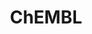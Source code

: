 ---
layout: default
bigquery: https://console.cloud.google.com/bigquery?p=patents-public-data&d=ebi_chembl&page=dataset
citation: '"The ChEMBL database in 2017." Anna Gaulton, Anne Hersey, Michał Nowotka,
  A Patrícia Bento, Jon Chambers, David Mendez, Prudence Mutowo, Francis Atkinson,
  Louisa J Bellis, Elena Cibrián-Uhalte, Mark Davies, Nathan Dedman, Anneli Karlsson,
  María Paula Magariños, John P Overington, George Papadatos, Ines Smit, Andrew R
  Leach Nucleic acids Research (2017) 45 (Database Issue), D945-D954'
contributors: European Bioinformatics Institute
cost: None
description: ChEMBL Data is a manually curated database of small molecules used in
  drug discovery, including information about existing patented drugs.
documentation: 'schema: https://www.ebi.ac.uk/chembl/db_schema


  '
last_edit: 04/06/2022, 10:47:18
location: https://console.cloud.google.com/marketplace/product/google_patents_public_datasets/chembl
maintained_by: EMBL-EBI, an outstation of European Molecular Biology Laboratory
related_publications: '

  ChEMBL: towards direct deposition of bioassay data.


  Mendez D, Gaulton A, Bento AP, Chambers J, De Veij M, Félix E, Magariños MP, Mosquera
  JF, Mutowo P, Nowotka M, Gordillo-Marañón M, Hunter F, Junco L, Mugumbate G, Rodriguez-Lopez
  M, Atkinson F, Bosc N, Radoux CJ, Segura-Cabrera A, Hersey A, Leach AR.


  — Nucleic Acids Res. 2019; 47(D1):D930-D940. doi: 10.1093/nar/gky1075

  '
schema_fields:
- topical
- relationship_desc
- volume
- molecule_type
- assay_test_type
- parent_molregno
- site_name
- mesh_id
- last_active
- last_page
- annotation
- helm_notation
- active_ingredient
- ddd_value
- domain_type
- cell_source_organism
- full_molformula
- cx_logp
- strength
- level4_description
- molecular_species
- first_in_class
- rtb
- l4
- standard_relation
- stem
- chirality
- set_name
- lle
- patent_use_code
- compound_key
- standard_type
- warning_country
- cx_logd
- mw_freebase
- irac_code
- mc_tax_id
- rgid
- doc_id
- level2_description
- cx_most_bpka
- route
- smid
- trade_name
- bao_endpoint
- pathway_id
- withdrawn_class
- drugind_id
- published_units
- version
- hbd
- efo_term
- acd_most_apka
- target_type
- therapeutic_flag
- polymer_flag
- stat
- normal_range_min
- mw_monoisotopic
- comp_class_id
- relationship
- component_synonym
- confidence
- mutation
- log_id
- cell_name
- sei
- level1_description
- pubmed_id
- related_tid
- cl_lincs_id
- level1
- parenteral
- mol_frac_id
- who_extra
- parent_go_id
- mecref_id
- uberon_id
- usan_substem
- entity_id
- molregno
- drug_product_flag
- molecular_mechanism
- level2
- path
- prodrug
- compd_id
- cidx
- applicant_full_name
- withdrawn_reason
- cell_description
- met_conversion
- title
- usan_stem_id
- patent_expire_date
- potential_duplicate
- clo_id
- usan_year
- efo_id
- enzyme_tid
- target_mapping
- assay_organism
- authors
- ref_id
- db_version
- curated_by
- activity_id
- targrel_id
- label
- mec_id
- upper_value
- level4
- metabolite_record_id
- l6
- domain_description
- definition
- subgroup
- selectivity_comment
- tid
- warning_description
- research_stem
- tissue_id
- acd_logp
- src_id
- indication_class
- major_class
- status
- enzyme_name
- text_value
- standard_inchi_key
- formulation_id
- qudt_units
- parameter_value
- target_desc
- prediction_method
- availability_type
- ad_type
- orig_description
- ass_cls_map_id
- component_id
- bao_format
- met_comment
- usan_stem_definition
- class_type
- atc_code
- warning_type
- record_id
- max_phase_for_ind
- mechanism_comment
- frac_code
- met_id
- result_flag
- activity_count
- src_description
- assay_strain
- alert_id
- curation_comment
- res_stem_id
- direct_interaction
- assay_type
- entity_type
- mol_irac_id
- ingredient
- cellosaurus_id
- psa
- protclasssyn_id
- disease_efficacy
- heavy_atoms
- published_relation
- ddd_id
- mechanism_of_action
- species_group_flag
- l1
- chebi_par_id
- active_molregno
- ro3_pass
- value
- num_alerts
- syn_type
- src_compound_id
- num_ro5_violations
- ddd_comment
- mol_hrac_id
- src_short_name
- patent_id
- mc_organism
- organism
- company
- mc_target_type
- first_page
- warning_year
- parent_id
- co_stem_id
- submission_date
- withdrawn_year
- component_type
- tbl
- assay_cell_type
- bao_id
- ddd_admr
- stem_class
- cell_ontology_id
- hba
- as_id
- comp_go_id
- assay_tissue
- parent_type
- full_mwt
- biocomp_id
- oc_id
- action_type
- parameter_type
- acd_most_bpka
- metref_id
- source_domain_id
- num_lipinski_ro5_violations
- job_id
- innovator_company
- country
- synonyms
- molfile
- aidx
- withdrawn_country
- molsyn_id
- published_type
- cell_source_tax_id
- class_level
- db_source
- name
- sequence_md5sum
- confidence_score
- bei
- tax_id
- publication_number
- cell_source_tissue
- warning_id
- short_name
- aromatic_rings
- level3_description
- compound_name
- alogp
- end_position
- issue
- max_phase
- domain_name
- site_id
- qed_weighted
- ref_url
- hbd_lipinski
- hrac_code
- units
- type
- l7
- cell_id
- mc_target_accession
- ap_id
- src_assay_id
- tid_fixed
- homologue
- mc_target_name
- standard_text_value
- pathway_key
- activity_comment
- product_id
- idx
- level3
- data_validity_comment
- warnref_id
- compsyn_id
- hba_lipinski
- start_position
- usan_stem
- le
- updated_by
- structure_type
- delist_flag
- abstract
- standard_flag
- site_residues
- protein_class_id
- withdrawn_flag
- updated_on
- aspect
- protein_class_synonym
- protein_class_desc
- first_approval
- warning_class
- domain_id
- canonical_smiles
- accession
- creation_date
- hrac_class_id
- smarts
- doi
- mol_atc_id
- prod_pat_id
- journal
- bto_id
- downgraded
- assay_source
- standard_value
- mesh_heading
- patent_no
- l5
- oral
- sequence
- drug_record_id
- standard_upper_value
- assay_param_id
- standard_inchi
- substrate_record_id
- l8
- assay_tax_id
- pref_name
- standard_units
- l2
- go_id
- alert_name
- natural_product
- isoform
- pchembl_value
- predbind_id
- indref_id
- std_act_id
- l3
- priority
- comments
- inorganic_flag
- frac_class_id
- nda_type
- uo_units
- description
- drug_substance_flag
- ridx
- assay_id
- ref_type
- relationship_type
- chembl_id
- published_value
- level5
- binding_site_comment
- normal_range_max
- assay_class_id
- ddd_units
- alert_set_id
- variant_id
- dosage_form
- previous_company
- cpd_str_alert_id
- sitecomp_id
- caloha_id
- black_box_warning
- irac_class_id
- approval_date
- assay_category
- toid
- who_name
- targcomp_id
- cx_most_apka
- doc_type
- dosed_ingredient
- source
- assay_desc
- acd_logd
- relation
- actsm_id
- year
- assay_subcellular_fraction
shortname: chembl
tags:
- biotechnology
- health
- chemical
- bioinformatics
- medical
terms_of_use: CC BY-SA 3.0
title: ChEMBL
uuid: e232a192-965c-4ec9-904c-155b6dfe56c5
---